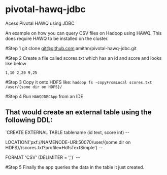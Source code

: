 # pivotal-hawq-jdbc
Acess Pivotal HAWQ using JDBC 

An example on how you can query CSV files on Hadoop using HAWQ. 
This does require HAWQ to be installed on the cluster.

#Step 1
git clone git@github.com:amithn/pivotal-hawq-jdbc.git

#Step 2 
Create a file called scores.txt which has an id and score and looks like below

`1,10
2,20
9,25`

#Step 3
Copy it onto HDFS like:
`hadoop fs -copyFromLocal scores.txt /user/{some dir on HDFS}/`

#Step 4
Run `HAWQJDBCApp` from an IDE 

That would create an external table using the following DDL:
--
`CREATE EXTERNAL TABLE tablename (id text, score int) --

LOCATION('pxf://NAMENODE-URI:50070/user/{some dir on HDFS}//scores.txt?profile=HdfsTextSimple') --

FORMAT 'CSV'  (DELIMITER = ',')` --

#Step 5
Finally the app queries the data in the table it just created. 




